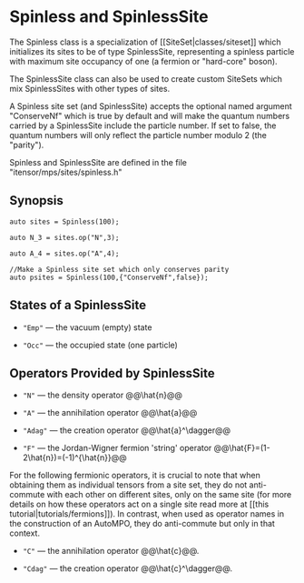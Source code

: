 # Spinless and SpinlessSite

The Spinless class is a specialization of [[SiteSet|classes/siteset]] which initializes
its sites to be of type SpinlessSite, representing a spinless particle with maximum 
site occupancy of one (a fermion or "hard-core" boson).

The SpinlessSite class can also be used to create custom SiteSets which mix SpinlessSites 
with other types of sites.

A Spinless site set (and SpinlessSite) accepts the optional named argument "ConserveNf"
which is true by default and will make the quantum numbers carried by a SpinlessSite include
the particle number. If set to false, the quantum numbers will only reflect the particle 
number modulo 2 (the "parity").

Spinless and SpinlessSite are defined in the file "itensor/mps/sites/spinless.h"

## Synopsis

    auto sites = Spinless(100);

    auto N_3 = sites.op("N",3);

    auto A_4 = sites.op("A",4);

    //Make a Spinless site set which only conserves parity
    auto psites = Spinless(100,{"ConserveNf",false});

## States of a SpinlessSite

* `"Emp"` &mdash; the vacuum (empty) state

* `"Occ"` &mdash; the occupied state (one particle)

## Operators Provided by SpinlessSite

* `"N"` &mdash; the density operator @@\hat{n}@@

* `"A"` &mdash; the annihilation operator @@\hat{a}@@

* `"Adag"` &mdash; the creation operator @@\hat{a}^\dagger@@

* `"F"` &mdash; the Jordan-Wigner fermion 'string' operator @@\hat{F}=(1-2\hat{n})=(-1)^{\hat{n}}@@

For the following fermionic operators, it is crucial to note that when obtaining them as individual
tensors from a site set, they do not anti-commute with each other on different sites, only on 
the same site (for more details on how these operators act on a single site read more at
[[this tutorial|tutorials/fermions]]). In contrast, when used as operator names in the
construction of an AutoMPO, they do anti-commute but only in that context.

* `"C"` &mdash; the annihilation operator @@\hat{c}@@.

* `"Cdag"` &mdash; the creation operator @@\hat{c}^\dagger@@.

